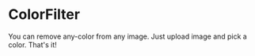 # ColorFilter
You can remove any-color from any image. Just upload image and pick a color. That's it!
